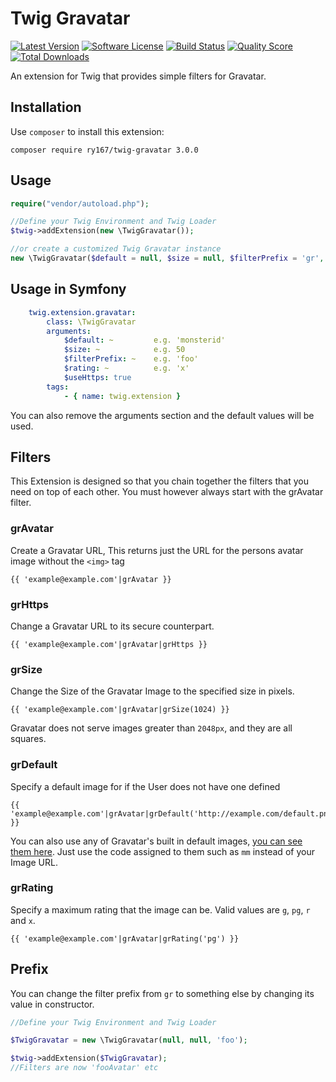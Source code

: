 # Twig Gravatar
[![Latest Version](https://img.shields.io/github/release/ry167/twig-gravatar.svg?style=flat-square)](https://github.com/ry167/twig-gravatar/releases)
[![Software License](https://img.shields.io/badge/license-MIT-brightgreen.svg?style=flat-square)](LICENSE.md)
[![Build Status](https://img.shields.io/travis/ry167/twig-gravatar/master.svg?style=flat-square)](https://travis-ci.org/ry167/twig-gravatar)
[![Quality Score](https://img.shields.io/scrutinizer/g/ry167/twig-gravatar.svg?style=flat-square)](https://scrutinizer-ci.com/g/ry167/twig-gravatar)
[![Total Downloads](https://img.shields.io/packagist/dt/ry167/twig-gravatar.svg?style=flat-square)](https://packagist.org/packages/ry167/twig-gravatar)

An extension for Twig that provides simple filters for Gravatar.

## Installation
Use `composer` to install this extension:
```Shell
composer require ry167/twig-gravatar 3.0.0
```

## Usage
```PHP
require("vendor/autoload.php");

//Define your Twig Environment and Twig Loader
$twig->addExtension(new \TwigGravatar());

//or create a customized Twig Gravatar instance
new \TwigGravatar($default = null, $size = null, $filterPrefix = 'gr', $rating = null, $useHttps = true);
```

## Usage in Symfony
```YAML
    twig.extension.gravatar:
        class: \TwigGravatar
        arguments:
            $default: ~         e.g. 'monsterid'
            $size: ~            e.g. 50
            $filterPrefix: ~    e.g. 'foo'
            $rating: ~          e.g. 'x'
            $useHttps: true
        tags:
            - { name: twig.extension }
```
You can also remove the arguments section and the default values will be used.

## Filters
This Extension is designed so that you chain together the filters that you need on top of each other. You must however always start with the grAvatar filter.

### grAvatar
Create a Gravatar URL, This returns just the URL for the persons avatar image without the `<img>` tag
```Twig
{{ 'example@example.com'|grAvatar }}
```

### grHttps
Change a Gravatar URL to its secure counterpart.
```Twig
{{ 'example@example.com'|grAvatar|grHttps }}
```

### grSize
Change the Size of the Gravatar Image to the specified size in pixels.
```Twig
{{ 'example@example.com'|grAvatar|grSize(1024) }}
```

Gravatar does not serve images greater than `2048px`, and they are all squares.

### grDefault
Specify a default image for if the User does not have one defined
```Twig
{{ 'example@example.com'|grAvatar|grDefault('http://example.com/default.png') }}
```

You can also use any of Gravatar's built in default images, [you can see them here](http://en.gravatar.com/site/implement/images/#default-image). Just use the code assigned to them such as `mm` instead of your Image URL.

### grRating
Specify a maximum rating that the image can be.
Valid values are `g`, `pg`, `r` and `x`.
```Twig
{{ 'example@example.com'|grAvatar|grRating('pg') }}
```

## Prefix
You can change the filter prefix from `gr` to something else by changing its value in constructor.
```PHP
//Define your Twig Environment and Twig Loader

$TwigGravatar = new \TwigGravatar(null, null, 'foo');

$twig->addExtension($TwigGravatar);
//Filters are now 'fooAvatar' etc
```
